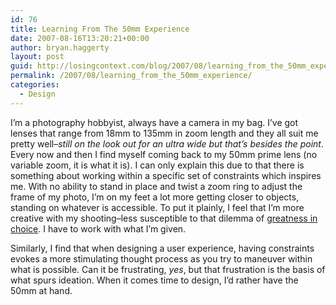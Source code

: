 ```yaml
---
id: 76
title: Learning From The 50mm Experience
date: 2007-08-16T13:20:21+00:00
author: bryan.haggerty
layout: post
guid: http://losingcontext.com/blog/2007/08/learning_from_the_50mm_experience.php
permalink: /2007/08/learning_from_the_50mm_experience/
categories:
  - Design
---
```

I&#8217;m a photography hobbyist, always have a camera in my bag. I&#8217;ve got lenses that range from 18mm to 135mm in zoom length and they all suit me pretty well&#8211;_still on the look out for an ultra wide but that&#8217;s besides the point_. Every now and then I find myself coming back to my 50mm prime lens (no variable zoom, it is what it is). I can only explain this due to that there is something about working within a specific set of constraints which inspires me. With no ability to stand in place and twist a zoom ring to adjust the frame of my photo, I&#8217;m on my feet a lot more getting closer to objects, standing on whatever is accessible. To put it plainly, I feel that I&#8217;m more creative with my shooting&#8211;less susceptible to that dilemma of [greatness in choice](http://en.wikipedia.org/wiki/Decision_theory#Paradox_of_choice). I have to work with what I&#8217;m given.

Similarly, I find that when designing a user experience, having constraints evokes a more stimulating thought process as you try to maneuver within what is possible. Can it be frustrating, _yes_, but that frustration is the basis of what spurs ideation. When it comes time to design, I&#8217;d rather have the 50mm at hand.